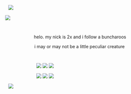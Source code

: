 ⠀![](https://files.catbox.moe/w684uv.png)

![](https://files.catbox.moe/3r8w9u.png)

⠀

⠀⠀⠀⠀⠀⠀⠀⠀⠀helo. my nick is 2x and i follow a buncharoos

⠀⠀⠀⠀ ⠀⠀⠀ ⠀ i may or may not be a little peculiar creature

⠀

⠀⠀⠀⠀⠀ ⠀⠀⠀ ⠀![](https://i.imgur.com/dYNi5vW.gif) ![](https://i.imgur.com/yf8ISBu.jpg) ![](https://i.imgur.com/hi7p0wm.jpg)

⠀⠀⠀⠀⠀ ⠀⠀⠀ ⠀![](https://i.imgur.com/nXuRFA5.gif) ![](https://i.imgur.com/SoAfof5.gif) ![](https://files.catbox.moe/l9cz37.png)

 

⠀![](https://files.catbox.moe/aiw8ei.png)
